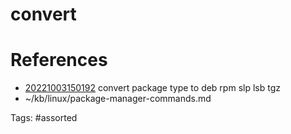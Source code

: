 # convert

# References
- [20221003150192](/zet/20221003150192/) convert package type to deb rpm slp lsb tgz
- ~/kb/linux/package-manager-commands.md

Tags:
    #assorted

